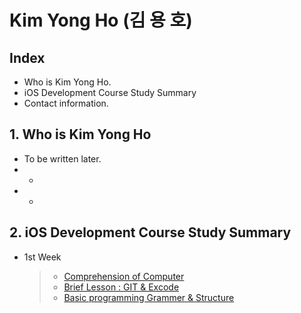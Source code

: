 # Kim Yong Ho (김 용 호)



## Index
   * Who is Kim Yong Ho.
   * iOS Development Course Study Summary
   * Contact information.


## 1. Who is Kim Yong Ho
* To be written later.
* -
* - 


## 2. iOS Development Course Study Summary
* 1st Week

   > * [Comprehension of Computer](./Class/1Week/README.md)
   > * [Brief Lesson : GIT & Excode](./Class/1Week/README.md)   
   > * [Basic programming Grammer & Structure](./Class/1Week/README.md)